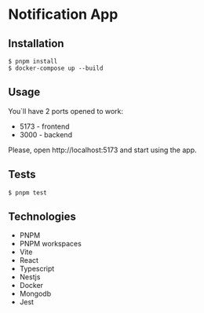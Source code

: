 # Notification App

## Installation
```shell
$ pnpm install
$ docker-compose up --build
```

## Usage

You`ll have 2 ports opened to work:
 - 5173 - frontend
 - 3000 - backend

Please, open http://localhost:5173 and start using the app.

## Tests

```shell
$ pnpm test
```

## Technologies

 - PNPM
 - PNPM workspaces
 - Vite
 - React
 - Typescript
 - Nestjs
 - Docker
 - Mongodb
 - Jest
